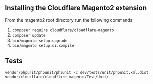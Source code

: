 ## Installing the Cloudflare Magento2 extension
From the magento2 root directory run the following commands:

1. `composer require cloudflare/cloudflare-magento`
2. `composer update`
3. `bin/magento setup:upgrade`
4. `bin/magento setup:di:compile`

## Tests

`vendor/phpunit/phpunit/phpunit -c dev/tests/unit/phpunit.xml.dist vendor/cloudflare/cloudflare-magento/Test/Unit/`
